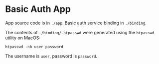 # Basic Auth App

App source code is in `./app`. Basic auth service binding in `./binding`.

The contents of `./binding/.htpasswd` were generated using the `htpasswd` utility on MacOS:
```
htpasswd -nb user password
```
The username is `user`, password is `password`.
